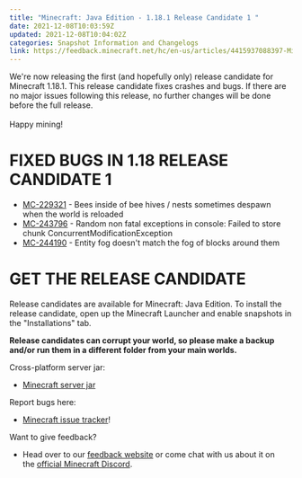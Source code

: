 ```yaml
---
title: "Minecraft: Java Edition - 1.18.1 Release Candidate 1 "
date: 2021-12-08T10:03:59Z
updated: 2021-12-08T10:04:02Z
categories: Snapshot Information and Changelogs
link: https://feedback.minecraft.net/hc/en-us/articles/4415937088397-Minecraft-Java-Edition-1-18-1-Release-Candidate-1-
---
```


We're now releasing the first (and hopefully only) release candidate for Minecraft 1.18.1. This release candidate fixes crashes and bugs. If there are no major issues following this release, no further changes will be done before the full release.\
​\
Happy mining!

# FIXED BUGS IN 1.18 RELEASE CANDIDATE 1

-   [MC-229321](https://bugs.mojang.com/browse/MC-229321) - Bees inside of bee hives / nests sometimes despawn when the world is reloaded
-   [MC-243796](https://bugs.mojang.com/browse/MC-243796) - Random non fatal exceptions in console: Failed to store chunk ConcurrentModificationException
-   [MC-244190](https://bugs.mojang.com/browse/MC-244190) - Entity fog doesn't match the fog of blocks around them

# GET THE RELEASE CANDIDATE

Release candidates are available for Minecraft: Java Edition. To install the release candidate, open up the Minecraft Launcher and enable snapshots in the \"Installations\" tab.

**Release candidates can corrupt your world, so please make a backup and/or run them in a different folder from your main worlds.**

Cross-platform server jar:

-   [Minecraft server jar](https://launcher.mojang.com/v1/objects/fa98951fb1fa1ca04d8d6283e91e667d91e6410d/server.jar)

Report bugs here:

-   [Minecraft issue tracker](https://aka.ms/snapshotbugs?ref=blog)!

Want to give feedback?

-   Head over to our [feedback website](https://aka.ms/snapshotfeedback) or come chat with us about it on the [official Minecraft Discord](https://discordapp.com/invite/minecraft).
